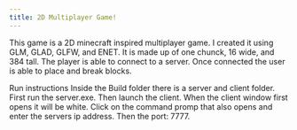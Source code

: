 ```yaml
---
title: 2D Multiplayer Game!
---
```

This game is a 2D minecraft inspired multiplayer game. I created it using GLM, GLAD, GLFW, and ENET. It is made up of one chunck, 16 wide, and 384 tall. The player is able to connect to a server. Once connected the user is able to place and break blocks.

Run instructions
Inside the Build folder there is a server and client folder. First run the server.exe. Then launch the client. When the client window first opens it will be white. Click on the command promp that also opens and enter the servers ip address. Then the port: 7777.
